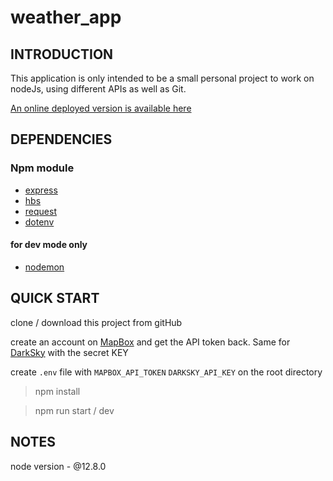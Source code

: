 # weather_app

## INTRODUCTION 

This application is only intended to be a small personal project to work on nodeJs, using different APIs as well as Git.

[An online deployed version is available here](https://falhuor-weather-app.herokuapp.com/)


## DEPENDENCIES 

### Npm module

- [express](https://www.npmjs.com/package/express)
- [hbs](https://www.npmjs.com/package/hbs) 
- [request](https://www.npmjs.com/package/request) 
- [dotenv](https://www.npmjs.com/package/dotenv)

#### for dev mode only

- [nodemon](https://www.npmjs.com/package/nodemon)


## QUICK START

clone / download this project from gitHub<br>

create an account on [MapBox](https://www.mapbox.com/) and get the API token back.
Same for [DarkSky](https://darksky.net/dev) with the secret KEY

create `.env` file with 
```MAPBOX_API_TOKEN```
```DARKSKY_API_KEY``` on the root directory

> npm install <br>

> npm run start / dev <br>


## NOTES

 node version - @12.8.0
